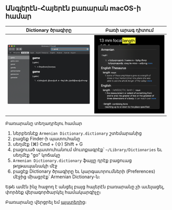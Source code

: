 ## Անգլերէն-Հայերէն բառարան macOS-ի համար

Dictionary ծրագիրը | Բառի արագ դիտում
------------ | -------------
![Image of Yaktocat](/images/img_1.png) | ![Image of Yaktocat](/images/img_2.png)


Բառարանը տեղադրելու համար
1. ներբեռնէք ``Armenian Dictionary.dictionary`` շտեմարանից
2. բացեք Finder-ի պատուհանը
3. սեղմէք (⌘) Cmd + (⇧) Shift + G 
4. բացուած պատուհանում մուտքագրէք՝ ``~/Library/Dictionaries`` եւ սեղմէք "go" կոճակը
3. ``Armenian Dictionary.dictionary`` ֆայլը դրէք բացուաց թղթապանակի մէջ
5. բացէք Dictionary ծրագիրը եւ կարգաւորումների (Preferences) մէջից միացրէք՝ Armenian Dictionary-ն։

Եթե ամէն ինչ հաջող է անցել բայց հայերէն բառարանը չի աւելացել, փորձեք վերագործարկել համակարգիչը։


Բառարանը վերցրել եմ [այստեղից](https://github.com/norayr/baratian_dictionary)։
